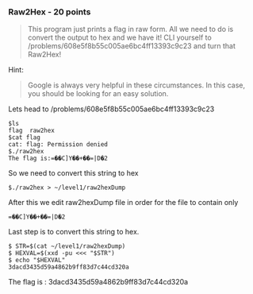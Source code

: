 ### Raw2Hex - 20 points

>This program just prints a flag in raw form. All we need to do is convert the output to hex and we have it! CLI yourself to /problems/608e5f8b55c005ae6bc4ff13393c9c23 and turn that Raw2Hex!

Hint:
>Google is always very helpful in these circumstances. In this case, you should be looking for an easy solution.

Lets head to /problems/608e5f8b55c005ae6bc4ff13393c9c23
```
$ls
flag  raw2hex
$cat flag
cat: flag: Permission denied
$./raw2hex
The flag is:=��C]Y��+��=|D�2
```

So we need to convert this string to hex
```
$./raw2hex > ~/level1/raw2hexDump
```
After this we edit raw2hexDump file in order for the file to contain only
```
=��C]Y��+��=|D�2
```

Last step is to convert this string to hex.

```
$ STR=$(cat ~/level1/raw2hexDump)
$ HEXVAL=$(xxd -pu <<< "$STR")
$ echo "$HEXVAL"
3dacd3435d59a4862b9ff83d7c44cd320a
```

The flag is : 3dacd3435d59a4862b9ff83d7c44cd320a
